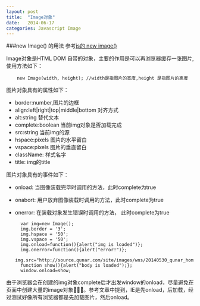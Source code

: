 ```yaml
---
layout: post
title:  "Image对象"
date:   2014-06-17
categories: Javascript Image
---
```


###new Image() 的用法
参考[js的 new image()](http://blog.csdn.net/hdchangchang/article/details/9036511)

Image对象是HTML DOM 自带的对象，主要的作用是可以再浏览器缓存一张图片,使用方法如下：

		new Image(width, height); //width是指图片的宽度,height 是指图片的高度

图片对象具有的属性如下：

* border:number,图片的边框
* align:left|right|top|middle|bottom 对齐方式
* alt:string 替代文本
* complete:boolean 当前img对象是否加载完成
* src:string 当前img的源
* hspace:pixels 图片的水平留白
* vspace:pixels 图片的垂直留白
* className: 样式名字
* title: img的title

图片对象具有的事件如下：

* onload: 当图像装载完毕时调用的方法，此时complete为true
* onabort: 用户放弃图像装载时调用的方法，此时complete为true
* onerror: 在装载对象发生错误时调用的方法， 此时complete为true
		
		var img=new Image();
		img.border = '3';
		img.hspace = '50';
		img.vspace = '50';		
		img.onload=function(){alert("img is loaded")};
		img.onerror=function(){alert("error!")};
		img.src="http://source.qunar.com/site/images/wns/20140530_qunar_homepage_logo_100x70_4185.jpg";
		function show(){alert("body is loaded");};
		window.onload=show;

由于浏览器会在创建的img对象complete后才出发window的onload，尽量避免在页面中创建大量的image对象。参考文章中提到，IE是先onload，后加载，经过测试好像所有浏览器都是先加载图片，然后onload。


